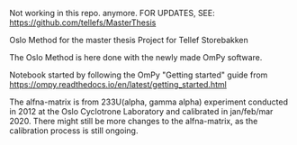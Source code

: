 Not working in this repo. anymore. FOR UPDATES, SEE: https://github.com/tellefs/MasterThesis


Oslo Method for the master thesis Project for Tellef Storebakken

The Oslo Method is here done with the newly made OmPy software.

Notebook started by following the OmPy "Getting started" guide from https://ompy.readthedocs.io/en/latest/getting_started.html

The alfna-matrix is from 233U(alpha, gamma alpha) experiment conducted in 2012 at the Oslo Cyclotrone Laboratory and calibrated
in jan/feb/mar 2020. There might still be more changes to the alfna-matrix, as the calibration process is still ongoing.
